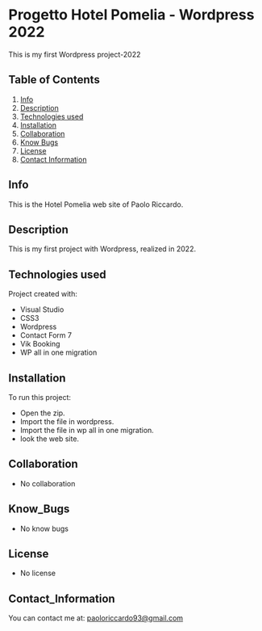 # Progetto Hotel Pomelia -  Wordpress 2022

This is my first Wordpress project-2022

## Table of Contents
1. [Info](#info)
2. [Description](#description)
3. [Technologies used](#technologies_used)
4. [Installation](#installation)
5. [Collaboration](#collaboration)
6. [Know Bugs](#know_bugs)
7. [License](#license)
8. [Contact Information](#contact_information)

## Info
This is the Hotel Pomelia web site of Paolo Riccardo.

## Description
This is my first project with Wordpress, realized in 2022.

## Technologies used
Project created with:
* Visual Studio
* CSS3
* Wordpress
* Contact Form 7
* Vik Booking
* WP all in one migration

## Installation
To run this project:
* Open the zip.
* Import the file in wordpress.
* Import the file in wp all in one migration.
* look the web site.

## Collaboration
* No collaboration

## Know_Bugs
* No know bugs

## License
* No license

## Contact_Information
You can contact me at: paoloriccardo93@gmail.com
